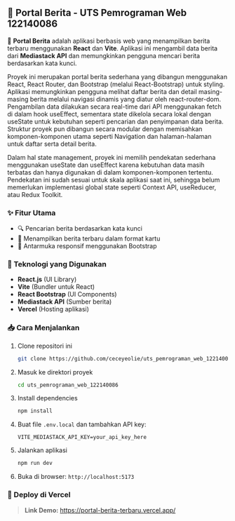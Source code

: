 ## 📰 Portal Berita - UTS Pemrograman Web 122140086  

🚀 **Portal Berita** adalah aplikasi berbasis web yang menampilkan berita terbaru menggunakan **React** dan **Vite**. Aplikasi ini mengambil data berita dari **Mediastack API** dan memungkinkan pengguna mencari berita berdasarkan kata kunci.  

Proyek ini merupakan portal berita sederhana yang dibangun menggunakan React, React Router, dan Bootstrap (melalui React-Bootstrap) untuk styling. Aplikasi memungkinkan pengguna melihat daftar berita dan detail masing-masing berita melalui navigasi dinamis yang diatur oleh react-router-dom. Pengambilan data dilakukan secara real-time dari API menggunakan fetch di dalam hook useEffect, sementara state dikelola secara lokal dengan useState untuk kebutuhan seperti pencarian dan penyimpanan data berita. Struktur proyek pun dibangun secara modular dengan memisahkan komponen-komponen utama seperti Navigation dan halaman-halaman untuk daftar serta detail berita.

Dalam hal state management, proyek ini memilih pendekatan sederhana menggunakan useState dan useEffect karena kebutuhan data masih terbatas dan hanya digunakan di dalam komponen-komponen tertentu. Pendekatan ini sudah sesuai untuk skala aplikasi saat ini, sehingga belum memerlukan implementasi global state seperti Context API, useReducer, atau Redux Toolkit. 

### ✨ Fitur Utama  
- 🔍 Pencarian berita berdasarkan kata kunci  
- 📰 Menampilkan berita terbaru dalam format kartu  
- 🎨 Antarmuka responsif menggunakan Bootstrap  

### 📌 Teknologi yang Digunakan  
- **React.js** (UI Library)  
- **Vite** (Bundler untuk React)  
- **React Bootstrap** (UI Components)  
- **Mediastack API** (Sumber berita)  
- **Vercel** (Hosting aplikasi)  

### 📥 Cara Menjalankan  
1. Clone repositori ini  
   ```bash
   git clone https://github.com/ceceyeolie/uts_pemrograman_web_122140086.git
   ```
2. Masuk ke direktori proyek  
   ```bash
   cd uts_pemrograman_web_122140086
   ```
3. Install dependencies  
   ```bash
   npm install
   ```
4. Buat file `.env.local` dan tambahkan API key:  
   ```
   VITE_MEDIASTACK_API_KEY=your_api_key_here
   ```
5. Jalankan aplikasi  
   ```bash
   npm run dev
   ```
6. Buka di browser: `http://localhost:5173`  

### 🚀 Deploy di Vercel  
> **Link Demo:** https://portal-berita-terbaru.vercel.app/


